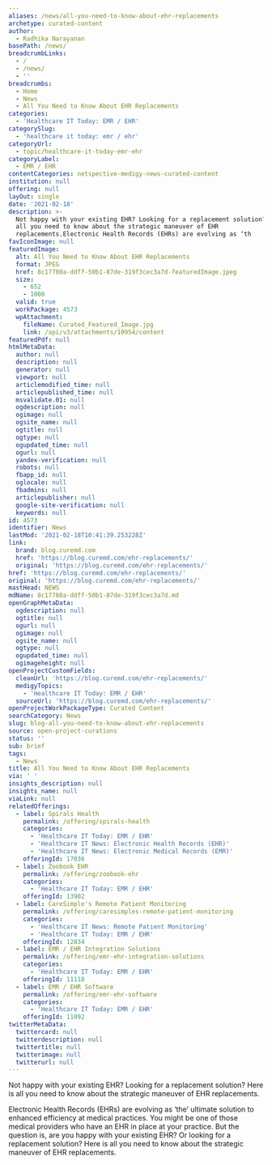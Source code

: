 ```yaml
---
aliases: /news/all-you-need-to-know-about-ehr-replacements
archetype: curated-content
author:
  - Radhika Narayanan
basePath: /news/
breadcrumbLinks:
  - /
  - /news/
  - ''
breadcrumbs:
  - Home
  - News
  - All You Need to Know About EHR Replacements
categories:
  - 'Healthcare IT Today: EMR / EHR'
categorySlug:
  - 'healthcare it today: emr / ehr'
categoryUrl:
  - topic/healthcare-it-today-emr-ehr
categoryLabel:
  - EMR / EHR
contentCategories: netspective-medigy-news-curated-content
institution: null
offering: null
layOut: single
date: '2021-02-18'
description: >-
  Not happy with your existing EHR? Looking for a replacement solution? Here is
  all you need to know about the strategic maneuver of EHR
  replacements.Electronic Health Records (EHRs) are evolving as ‘th
favIconImage: null
featuredImage:
  alt: All You Need to Know About EHR Replacements
  format: JPEG
  href: 8c17780a-ddff-50b1-87de-319f3cec3a7d-featuredImage.jpeg
  size:
    - 652
    - 1000
  valid: true
  workPackage: 4573
  wpAttachment:
    fileName: Curated_Featured_Image.jpg
    link: /api/v3/attachments/10954/content
featuredPdf: null
htmlMetaData:
  author: null
  description: null
  generator: null
  viewport: null
  articlemodified_time: null
  articlepublished_time: null
  msvalidate.01: null
  ogdescription: null
  ogimage: null
  ogsite_name: null
  ogtitle: null
  ogtype: null
  ogupdated_time: null
  ogurl: null
  yandex-verification: null
  robots: null
  fbapp_id: null
  oglocale: null
  fbadmins: null
  articlepublisher: null
  google-site-verification: null
  keywords: null
id: 4573
identifier: News
lastMod: '2021-02-18T10:41:39.253228Z'
link:
  brand: blog.curemd.com
  href: 'https://blog.curemd.com/ehr-replacements/'
  original: 'https://blog.curemd.com/ehr-replacements/'
href: 'https://blog.curemd.com/ehr-replacements/'
original: 'https://blog.curemd.com/ehr-replacements/'
mastHead: NEWS
mdName: 8c17780a-ddff-50b1-87de-319f3cec3a7d.md
openGraphMetaData:
  ogdescription: null
  ogtitle: null
  ogurl: null
  ogimage: null
  ogsite_name: null
  ogtype: null
  ogupdated_time: null
  ogimageheight: null
openProjectCustomFields:
  cleanUrl: 'https://blog.curemd.com/ehr-replacements/'
  medigyTopics:
    - 'Healthcare IT Today: EMR / EHR'
  sourceUrl: 'https://blog.curemd.com/ehr-replacements/'
openProjectWorkPackageType: Curated Content
searchCategory: News
slug: blog-all-you-need-to-know-about-ehr-replacements
source: open-project-curations
status: ''
sub: brief
tags:
  - News
title: All You Need to Know About EHR Replacements
via: ' '
insights_description: null
insights_name: null
viaLink: null
relatedOfferings:
  - label: Spirals Health
    permalink: /offering/spirals-health
    categories:
      - 'Healthcare IT Today: EMR / EHR'
      - 'Healthcare IT News: Electronic Health Records (EHR)'
      - 'Healthcare IT News: Electronic Medical Records (EMR)'
    offeringId: 17036
  - label: Zoobook EHR
    permalink: /offering/zoobook-ehr
    categories:
      - 'Healthcare IT Today: EMR / EHR'
    offeringId: 13902
  - label: CareSimple's Remote Patient Monitoring
    permalink: /offering/caresimples-remote-patient-monitoring
    categories:
      - 'Healthcare IT News: Remote Patient Monitoring'
      - 'Healthcare IT Today: EMR / EHR'
    offeringId: 12834
  - label: EMR / EHR Integration Solutions
    permalink: /offering/emr-ehr-integration-solutions
    categories:
      - 'Healthcare IT Today: EMR / EHR'
    offeringId: 11118
  - label: EMR / EHR Software
    permalink: /offering/emr-ehr-software
    categories:
      - 'Healthcare IT Today: EMR / EHR'
    offeringId: 11092
twitterMetaData:
  twittercard: null
  twitterdescription: null
  twittertitle: null
  twitterimage: null
  twitterurl: null
---
```

<p>Not happy with your existing EHR? Looking for a replacement solution? Here is all you need to know about the strategic maneuver of EHR replacements.</p><p>Electronic Health Records (EHRs) are evolving as ‘the’ ultimate solution to enhanced efficiency at medical practices. You might be one of those medical providers who have an EHR in place at your practice. But the question is, are you happy with your existing EHR? Or looking for a replacement solution? Here is all you need to know about the strategic maneuver of EHR replacements.</p>